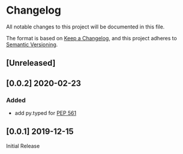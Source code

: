 # Changelog
All notable changes to this project will be documented in this file.

The format is based on [Keep a Changelog](https://keepachangelog.com/en/1.0.0/),
and this project adheres to [Semantic Versioning](https://semver.org/spec/v2.0.0.html).

## [Unreleased]

## [0.0.2] 2020-02-23
### Added
- add py.typed for [PEP 561](https://www.python.org/dev/peps/pep-0561/#id18)

## [0.0.1] 2019-12-15
Initial Release
